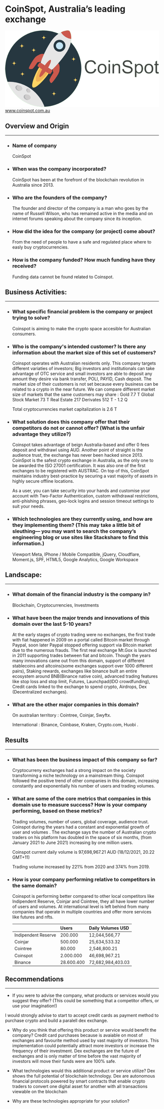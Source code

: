 # CoinSpot, Australia’s leading exchange
![coinspotlogo](images/CoinSpot-logo.png)
www.coinspot.com.au

## Overview and Origin
---
* ### Name of company

     CoinSpot
* ### When was the company incorporated?
     CoinSpot has been at the forefront of the blockchain revolution in Australia since 2013.
* ### Who are the founders of the company?
     The founder and director of the company is a man who goes by the name of Russell Wilson, who has remained active in the media and on internet forums speaking about the company since its inception.
* ### How did the idea for the company (or project) come about?
     From the need of people to have a safe and regulated place where to easly buy cryptocurrencies.

* ### How is the company funded? How much funding have they received?
     Funding data cannot be found related to Coinspot.


## Business Activities:
---
* ### What specific financial problem is the company or project trying to solve?

     Coinspot is aiming to make the crypto space accesible for Australian consumers.

* ### Who is the company's intended customer?  Is there any information about the market size of this set of customers?

    Coinspot operates with Australian residents only.
    This company targets different variaties of investors;
    Big investors and institutionals can take advantage of OTC service and small investors are able to deposit any amount they desire via bank transfer, POLI, PAYID, Cash deposit.
    The market size of their customers is not set because every business can be related to a crypto in the near future.
    We can compare different market size of markets that the same customers may share :
    Gold 7.7 T
    Global Stock Market 73 T
    Real Estate 217
    Derivates 512 T - 1.2 Q

    Total cryptocurrencies market capitalization is 2.6 T


    

* ### What solution does this company offer that their competitors do not or cannot offer? (What is the unfair advantage they utilize?)

    Coinspot takes advantage of beign Australia-based and offer 0 fees deposit and withdrawl using AUD.
    Another point of straight is the audience trust,
    the exchange has never been hacked since 2013.
    CoinSpot is the safest crypto exchange in Australia, as the only one to be awarded the ISO 27001 certification. It was also one of the first exchanges to be registered with AUSTRAC. On top of this, CoinSpot maintains industry best-practice by securing a vast majority of assets in highly secure offline locations. 

    As a user, you can take security into your hands and customise your account with Two-Factor Authentication, custom withdrawal restrictions, anti-phishing phrases, geo-lock logins and session timeout settings to suit your needs.
    


* ### Which technologies are they currently using, and how are they implementing them? (This may take a little bit of sleuthing–– you may want to search the company’s engineering blog or use sites like Stackshare to find this information.)

    Viewport Meta, IPhone / Mobile Compatible, jQuery, Cloudflare, Moment.js, SPF, HTML5, Google Analytics, Google Workspace

    

## Landscape:
---
* ### What domain of the financial industry is the company in?
     Blockchain, Cryptocurrencies, Investments


* ### What have been the major trends and innovations of this domain over the last 5-10 years?


     At the early stages of crypto trading were no exchanges, the first trade with fiat happened in 2009 on a portal called Bitcoin market  through Paypal, soon later Paypal stopped offering support via Bitcoin market due to the numerous frauds.
     The first real exchange Mt.Gox is launched in 2011 supporting trades between fiat and bitcoin.
     Though the years many innovations came out from this domain, support of different stablecoins and altcoins(some exchanges support over 1000 different pairs), Staking rewards, exchanges like binance built an entire ecosystem around BNB(Binance native coin), advanced trading features like stop loss and stop limit, Futures, Launchpad(IDO crowdfunding), Credit cards linked to the exchange to spend crypto, Airdrops, Dex (Decentralized exchanges).


* ### What are the other major companies in this domain?
     On australian territory : Cointree, Coinjar, Swyftx.

     International : Binance, Coinbase, Kraken, Crypto.com, Huobi .
## Results
---
* ### What has been the business impact of this company so far?

     Cryptocurreny exchanges had a strong impact on the society transforming a niche technology on a mainstream thing.
     Coinspot followed the positive trend of other companies in this domain, increasing constantly and exponentially his number of users and trading volumes.

* ### What are some of the core metrics that companies in this domain use to measure success? How is your company performing, based on these metrics?

     Trading volumes, number of users, global coverage, audience trust.
     Coinspot during the years had a constant and exponential growth of user and volumes .
     The exchange says the number of Australian crypto traders on his platform has doubled in the space of six months, (from January 2021 to June 2021) increasing by one million users.

     Coinspot current daily volume is 97,698,967.21 AUD (18/12/2021, 20.22 GMT+11)
     
     Trading volume increased by 221% from 2020 and 374% from 2019.

* ### How is your company performing relative to competitors in the same domain?
     Coinspot is performing better compared to other local competitors like Indipendent Reserve, Coinjar and Cointree, they all have lower number of users and volumes.
     At international level is left behind from many companies that operate in multiple countries and offer more services like futures and nfts.
     
     |                     | Users     | Daily Volumes USD |
     |---------------------|-----------|----------------|
     | Indipendent Reserve | 200.000   | 12,044,566,77  |
     | Coinjar             | 500.000   | 25,634,533.32  |
     | Cointree            | 80.000    | 2,546,800.21   |
     | Coinspot            | 2.000.000 | 46,698,967.21  |
     | Binance             | 28.600.400| 72,682,984,403.03|

## Recommendations
---
* If you were to advise the company, what products or services would you suggest they offer? (This could be something that a competitor offers, or use your imagination!)

I would strongly advise to start to accept credit cards as payment method to purchase crypto and build a paralell dex exchange.


* Why do you think that offering this product or service would benefit the company?
Credit card purchases because is avaiable on most of exchanges and favourite method used by vast majority of investors.
This implementation could potentially attract more investors or increase the frequency of their investment.
Dex exchanges are the future of exchanges and is only matter of time before the vast majority of investors will move their funds were are 100% safe.

* What technologies would this additional product or service utilize?
Dex shows the full potential of blockchain technology.
Dex are autonomous financial protocols powered by smart contracts that enable crypto traders to convert one digital asset for another with all transactions viewable on the blockchain


* Why are these technologies appropriate for your solution?

